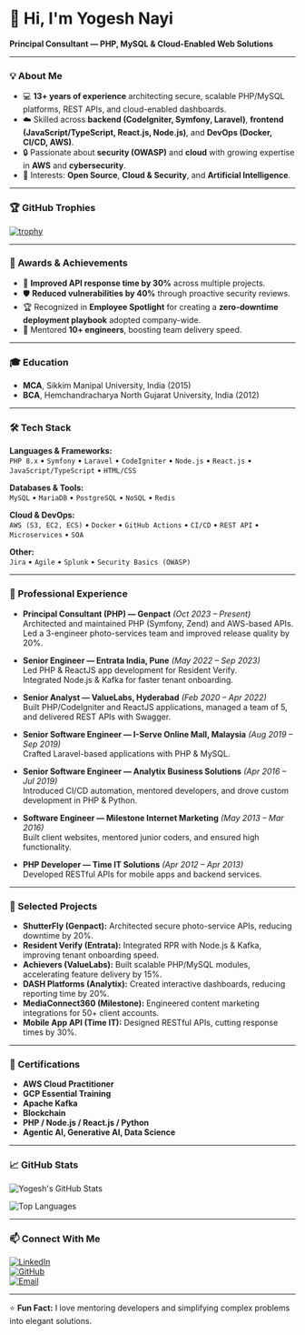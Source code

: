 <!-- <p align="center">
  <img src="https://github.com/yogesh0720.png" alt="Yogesh Nayi" width="150" />
</p> -->

# 👋 Hi, I'm Yogesh Nayi

**Principal Consultant — PHP, MySQL & Cloud-Enabled Web Solutions**

---

### 💡 About Me

- 💻 **13+ years of experience** architecting secure, scalable PHP/MySQL platforms, REST APIs, and cloud-enabled dashboards.
- ☁️ Skilled across **backend (CodeIgniter, Symfony, Laravel)**, **frontend (JavaScript/TypeScript, React.js, Node.js)**, and **DevOps (Docker, CI/CD, AWS)**.
- 🔒 Passionate about **security (OWASP)** and **cloud** with growing expertise in **AWS** and **cybersecurity**.
- 🌱 Interests: **Open Source**, **Cloud & Security**, and **Artificial Intelligence**.

---

### 🏆 GitHub Trophies

[![trophy](https://github-profile-trophy.vercel.app/?username=yogesh0720&theme=onedark&margin-w=10&margin-h=10)](https://github.com/ryo-ma/github-profile-trophy)

---

### 🏅 Awards & Achievements

- 🚀 **Improved API response time by 30%** across multiple projects.
- 🛡️ **Reduced vulnerabilities by 40%** through proactive security reviews.
- 🏆 Recognized in **Employee Spotlight** for creating a **zero-downtime deployment playbook** adopted company-wide.
- 🤝 Mentored **10+ engineers**, boosting team delivery speed.

---

### 🎓 Education

- **MCA**, Sikkim Manipal University, India (2015)
- **BCA**, Hemchandracharya North Gujarat University, India (2012)

---

### 🛠️ Tech Stack

**Languages & Frameworks:**  
`PHP 8.x` • `Symfony` • `Laravel` • `CodeIgniter` • `Node.js` • `React.js` • `JavaScript/TypeScript` • `HTML/CSS`

**Databases & Tools:**  
`MySQL` • `MariaDB` • `PostgreSQL` • `NoSQL` • `Redis`

**Cloud & DevOps:**  
`AWS (S3, EC2, ECS)` • `Docker` • `GitHub Actions` • `CI/CD` • `REST API` • `Microservices` • `SOA`

**Other:**  
`Jira` • `Agile` • `Splunk` • `Security Basics (OWASP)`

---

### 💼 Professional Experience

- **Principal Consultant (PHP) — Genpact** _(Oct 2023 – Present)_  
  Architected and maintained PHP (Symfony, Zend) and AWS-based APIs.  
  Led a 3-engineer photo-services team and improved release quality by 20%.

- **Senior Engineer — Entrata India, Pune** _(May 2022 – Sep 2023)_  
  Led PHP & ReactJS app development for Resident Verify.  
  Integrated Node.js & Kafka for faster tenant onboarding.

- **Senior Analyst — ValueLabs, Hyderabad** _(Feb 2020 – Apr 2022)_  
  Built PHP/CodeIgniter and ReactJS applications, managed a team of 5, and delivered REST APIs with Swagger.

- **Senior Software Engineer — I-Serve Online Mall, Malaysia** _(Aug 2019 – Sep 2019)_  
  Crafted Laravel-based applications with PHP & MySQL.

- **Senior Software Engineer — Analytix Business Solutions** _(Apr 2016 – Jul 2019)_  
  Introduced CI/CD automation, mentored developers, and drove custom development in PHP & Python.

- **Software Engineer — Milestone Internet Marketing** _(May 2013 – Mar 2016)_  
  Built client websites, mentored junior coders, and ensured high functionality.

- **PHP Developer — Time IT Solutions** _(Apr 2012 – Apr 2013)_  
  Developed RESTful APIs for mobile apps and backend services.

---

### 🌟 Selected Projects

- **ShutterFly (Genpact):** Architected secure photo-service APIs, reducing downtime by 20%.
- **Resident Verify (Entrata):** Integrated RPR with Node.js & Kafka, improving tenant onboarding speed.
- **Achievers (ValueLabs):** Built scalable PHP/MySQL modules, accelerating feature delivery by 15%.
- **DASH Platforms (Analytix):** Created interactive dashboards, reducing reporting time by 20%.
- **MediaConnect360 (Milestone):** Engineered content marketing integrations for 50+ client accounts.
- **Mobile App API (Time IT):** Designed RESTful APIs, cutting response times by 30%.

---

### 📜 Certifications

- **AWS Cloud Practitioner**
- **GCP Essential Training**
- **Apache Kafka**
- **Blockchain**
- **PHP / Node.js / React.js / Python**
- **Agentic AI, Generative AI, Data Science**

---

### 📈 GitHub Stats

![Yogesh's GitHub Stats](https://github-readme-stats.vercel.app/api?username=yogesh0720&show_icons=true&theme=tokyonight)

![Top Languages](https://github-readme-stats.vercel.app/api/top-langs/?username=yogesh0720&layout=compact&theme=tokyonight)

---

### 📫 Connect With Me

[![LinkedIn](https://img.shields.io/badge/LinkedIn-blue?logo=linkedin&logoColor=white)](https://www.linkedin.com/in/yogeshnayi)  
[![GitHub](https://img.shields.io/badge/GitHub-white?logo=github&logoColor=black)](https://github.com/yogesh0720)  
[![Email](https://img.shields.io/badge/Email-D14836?logo=gmail&logoColor=white)](mailto:yogeshnayi@ymail.com)

---

⭐ **Fun Fact:** I love mentoring developers and simplifying complex problems into elegant solutions.
